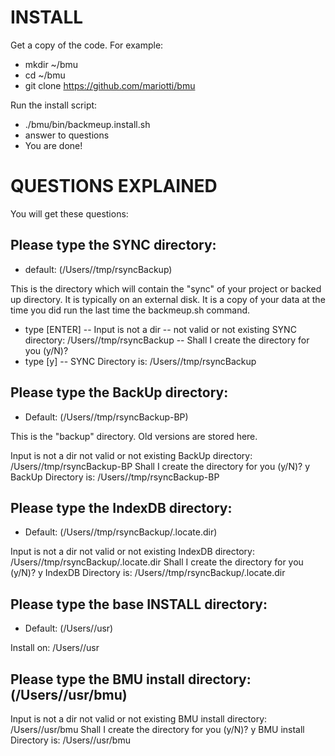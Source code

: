 # INSTALL

Get a copy of the code. For example:

 - mkdir ~/bmu
 - cd ~/bmu
 - git clone https://github.com/mariotti/bmu

Run the install script:

  - ./bmu/bin/backmeup.install.sh
  - answer to questions
  - You are done!

# QUESTIONS EXPLAINED

You will get these questions:

## Please type the SYNC directory:
 - default: (/Users/<username>/tmp/rsyncBackup)

This is the directory which will contain the "sync" of your project or backed up directory. It is typically
on an external disk. It is a copy of your data at the time you did run the last time the backmeup.sh command.

 - type [ENTER]
    -- Input is not a dir
    -- not valid or not existing SYNC directory: /Users/<username>/tmp/rsyncBackup
    -- Shall I create the directory for you (y/N)?
 - type [y]
    -- SYNC Directory is: /Users/<username>/tmp/rsyncBackup

## Please type the BackUp directory:
 - Default: (/Users/<username>/tmp/rsyncBackup-BP)

This is the "backup" directory. Old versions are stored here.

Input is not a dir
not valid or not existing BackUp directory: /Users/<username>/tmp/rsyncBackup-BP
Shall I create the directory for you (y/N)?
y
BackUp Directory is: /Users/<username>/tmp/rsyncBackup-BP

## Please type the IndexDB directory:
 - Default: (/Users/<username>/tmp/rsyncBackup/.locate.dir)

Input is not a dir
not valid or not existing IndexDB directory: /Users/<username>/tmp/rsyncBackup/.locate.dir
Shall I create the directory for you (y/N)?
y
IndexDB Directory is: /Users/<username>/tmp/rsyncBackup/.locate.dir

## Please type the base INSTALL directory:
 - Default: (/Users/<username>/usr)

Install on: /Users/<username>/usr
## Please type the BMU install directory: (/Users/<username>/usr/bmu)

Input is not a dir
not valid or not existing BMU install directory: /Users/<username>/usr/bmu
Shall I create the directory for you (y/N)?
y
BMU install Directory is: /Users/<username>/usr/bmu

